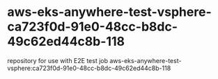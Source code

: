 # aws-eks-anywhere-test-vsphere-ca723f0d-91e0-48cc-b8dc-49c62ed44c8b-118
repository for use with E2E test job aws-eks-anywhere-test-vsphere:ca723f0d-91e0-48cc-b8dc-49c62ed44c8b-118
